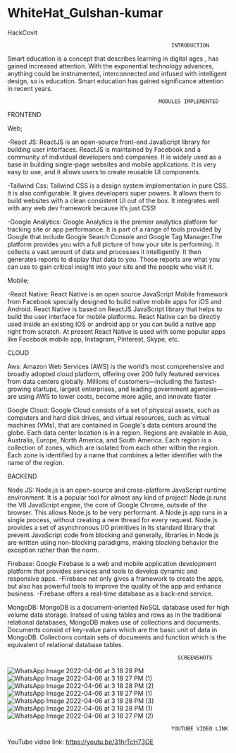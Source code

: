 # WhiteHat_Gulshan-kumar
HackCovit

                                                        INTRODUCTION
Smart education is a concept that describes learning in digital ages , has gained increased attention. With the exponential technology 
advances, anything could be instrumented, interconnected and infused with intelligent design, so is education. Smart education has 
gained significance attention in recent years.
                                          
                                                    MODULES IMPLEMENTED
FRONTEND
 
 Web;
 
 -React JS:
 ReactJS is an open-source front-end JavaScript library for building user interfaces. ReactJS is maintained by Facebook and a community
 of individual developers and companies. It is widely used as a base in building single-page websites and mobile applications. It is
 very easy to use, and it allows users to create reusable UI components.
 
 -Tailwind Css:
 Tailwind CSS is a design system implementation in pure CSS. It is also configurable. 
 It gives developers super powers. It allows them to build websites with a clean consistent UI out of the box.
 It integrates well with any web dev framework because it‘s just CSS! 
  
 -Google Analytics:
 Google Analytics is the premier analytics platform for tracking site or app performance. It is part of a range of tools provided by 
 Google that include Google Search Console and Google Tag Manager.The platform provides you with a full picture of how your site is
 performing. It collects a vast amount of data and processes it intelligently. It then generates reports to display that data to you.
 Those reports are what you can use to gain critical insight into your site and the people who visit it.
 
 Mobile;
 
 -React Native:
 React Native is an open source JavaScript Mobile framework from Facebook specially designed to build native mobile apps for iOS and 
 Android. React Native is based on   ReactJS JavaScript library that helps to build the user interface for mobile platforms.
 React Native can be directly used inside an existing IOS or android app or you can build a native app right from scratch. At present
 React Native is used with some popular apps like Facebook mobile app, Instagram, Pinterest, Skype, etc.
 
 CLOUD
 
  Aws:
 Amazon Web Services (AWS) is the world’s most comprehensive and broadly adopted cloud platform, offering over 200 fully featured
 services from data centers globally. Millions of customers—including the fastest-growing startups, largest enterprises, and leading
 government agencies—are using AWS to lower costs, become more agile, and innovate faster
 
  Google Cloud:
 Google Cloud consists of a set of physical assets, such as computers and hard disk drives, and virtual resources, such as virtual 
 machines (VMs), that are contained in Google's data centers around the globe. Each data center location is in a region. Regions are
 available in Asia, Australia, Europe, North America, and South America. Each region is a collection of zones, which are isolated
 from each other within the region. Each zone is identified by a name that combines a letter  identifier with the name of the region.
 
 BACKEND
  
  Node JS:
 Node.js is an open-source and cross-platform JavaScript runtime environment. It is a popular tool for almost any kind of project!
 Node.js runs the V8 JavaScript engine, the core of Google Chrome, outside of the browser. This allows Node.js to be very performant.
 A Node.js app runs in a single process, without creating a new thread for every request. Node.js provides a set of asynchronous I/O 
 primitives in its standard library  that prevent JavaScript code from blocking and generally, libraries in Node.js are written using
 non-blocking paradigms, making blocking behavior the exception rather than the norm.
 
  Firebase:
 Google Firebase is a web and mobile application development platform that provides services and tools to develop dynamic and responsive
 apps. -Firebase not only gives  a framework to create the apps, but also has powerful tools to improve the quality of the app and
 enhance business. -Firebase offers a real-time database as a back-end service.
 
  MongoDB:
 MongoDB is a document-oriented NoSQL database used for high volume data storage. Instead of using tables and rows as in the traditional
 relational databases, MongoDB makes use of collections and documents. Documents consist of key-value pairs which are the basic unit
 of data in MongoDB. Collections contain sets of documents and function which is the equivalent of relational database tables.
 
                                                          SCREENSHOTS
![WhatsApp Image 2022-04-06 at 3 18 28 PM](https://user-images.githubusercontent.com/91613849/161949223-5c21fc89-6e91-4503-bc86-a6de59bf0e4b.jpeg)
![WhatsApp Image 2022-04-06 at 3 18 27 PM (1)](https://user-images.githubusercontent.com/91613849/161949250-fc6dc3f8-f069-461b-8996-f166c2aa3c82.jpeg)
![WhatsApp Image 2022-04-06 at 3 18 28 PM (2)](https://user-images.githubusercontent.com/91613849/161949284-809ba635-2c1b-49c9-8125-4bfa9a57fd84.jpeg)
![WhatsApp Image 2022-04-06 at 3 18 27 PM (1)](https://user-images.githubusercontent.com/91613849/161949311-95b4c8d5-45b0-44e5-9a13-90f54fcea2b0.jpeg)
![WhatsApp Image 2022-04-06 at 3 18 28 PM (3)](https://user-images.githubusercontent.com/91613849/161949344-8189f256-9769-479a-a1c3-d8aecbac3c65.jpeg)
![WhatsApp Image 2022-04-06 at 3 18 28 PM (1)](https://user-images.githubusercontent.com/91613849/161949374-ae0cdb6f-16c4-4958-b69d-9c05a1cfc656.jpeg)
![WhatsApp Image 2022-04-06 at 3 18 27 PM (2)](https://user-images.githubusercontent.com/91613849/161949402-dd978d07-183d-47b2-8125-39b604a7f8f6.jpeg)
                                                        
                                                        YOUTUBE VIDEO LINK
YouTube video link: https://youtu.be/31hrTcH73OE
